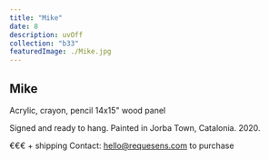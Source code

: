```yaml
---
title: "Mike"
date: 8
description: uvOff
collection: "b33"
featuredImage: ./Mike.jpg
---
```


## Mike

Acrylic, crayon, pencil
14x15" wood panel

Signed and ready to hang.
Painted in Jorba Town, Catalonia. 2020.

€€€ + shipping
Contact: hello@requesens.com to purchase